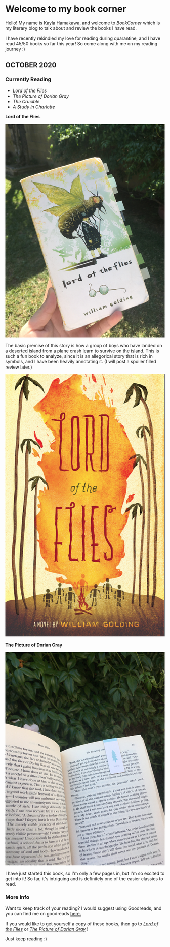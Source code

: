 # Welcome to my book corner

Hello!  My name is Kayla Hamakawa, and welcome to _BookCorner_ which is my literary blog to talk about and review the books I have read.  

I have recently rekindled my love for reading during quarantine, and I have read 45/50 books so far this year!  So come along with me on my reading journey :)

## OCTOBER 2020

### Currently Reading

- _Lord of the Flies_
- _The Picture of Dorian Gray_
- _The Crucible_
- _A Study in Charlotte_

**Lord of the Flies**

![lotf](IMG_4928.JPG)

The basic premise of this story is how a group of boys who have landed on a deserted island from a plane crash learn to survive on the island.  This is such a fun book to analyze, since it is an allegorical story that is rich in symbols, and I have been heavily annotating it.  (I will post a spoiler filled review later.)

![lotfcover](lotfcover.png)

**The Picture of Dorian Gray**

![pictureofdoriangray](IMG_4937.JPG)

I have just started this book, so I'm only a few pages in, but I'm so excited to get into it!  So far, it's intriguing and is definitely one of the easier classics to read.

### More Info

Want to keep track of your reading?  I would suggest using Goodreads, and you can find me on goodreads [here.](https://www.goodreads.com/user/show/104617296-kayla)  

If you would like to get yourself a copy of these books, then go to [_Lord of the Flies_](https://www.amazon.com/Lord-Flies-William-Golding/dp/0399501487/ref=sr_1_1?dchild=1&keywords=lord+of+the+flies&qid=1602116199&sr=8-1) or [_The Picture of Dorian Gray_](https://www.amazon.com/Picture-Dorian-Gray-Oscar-Wilde/dp/1515190994/ref=sr_1_4?crid=CUUS99Q6C3IC&dchild=1&keywords=the+picture+of+dorian+gray&qid=1602116259&sprefix=the+picture+of+dorian+g%2Caps%2C264&sr=8-4) !

Just keep reading :)
